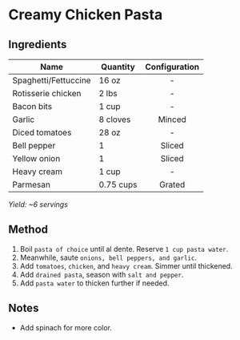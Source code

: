 # Creamy Chicken Pasta

## Ingredients

| Name                 | Quantity  | Configuration |
| -------------------- | --------- | :-----------: |
| Spaghetti/Fettuccine | 16 oz     |       -       |
| Rotisserie chicken   | 2 lbs     |       -       |
| Bacon bits           | 1 cup     |       -       |
| Garlic               | 8 cloves  |    Minced     |
| Diced tomatoes       | 28 oz     |       -       |
| Bell pepper          | 1         |    Sliced     |
| Yellow onion         | 1         |    Sliced     |
| Heavy cream          | 1 cup     |       -       |
| Parmesan             | 0.75 cups |    Grated     |

_Yield: ~6 servings_

## Method

1. Boil `pasta of choice` until al dente. Reserve `1 cup pasta water`.
1. Meanwhile, saute `onions, bell peppers, and garlic`.
1. Add `tomatoes`, `chicken`, and `heavy cream`. Simmer until thickened.
1. Add `drained pasta`, season with `salt and pepper`.
1. Add `pasta water` to thicken further if needed.

## Notes

- Add spinach for more color.
